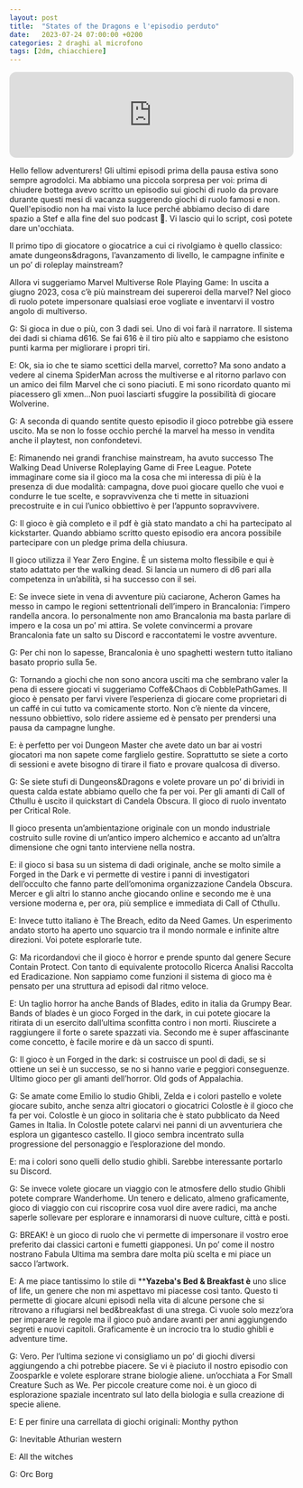 ```yaml
---
layout: post
title:  "States of the Dragons e l'episodio perduto"
date:   2023-07-24 07:00:00 +0200
categories: 2 draghi al microfono
tags: [2dm, chiacchiere]
---
```

<iframe style="border-radius:12px" src="https://open.spotify.com/embed/episode/2qqe3VmpwF7yv2Rags36NJ?utm_source=generator" width="100%" height="152" frameBorder="0" allowfullscreen="" allow="autoplay; clipboard-write; encrypted-media; fullscreen; picture-in-picture" loading="lazy"></iframe>

Hello fellow adventurers!
Gli ultimi episodi prima della pausa estiva sono sempre agrodolci. Ma abbiamo una piccola sorpresa per voi: prima di chiudere bottega avevo scritto un episodio sui giochi di ruolo da provare durante questi mesi di vacanza suggerendo giochi di ruolo famosi e non. Quell'episodio non ha mai visto la luce perché abbiamo deciso di dare spazio a Stef e alla fine del suo podcast 🧛. Vi lascio qui lo script, così potete dare un'occhiata.

Il primo tipo di giocatore o giocatrice a cui ci rivolgiamo è quello classico: amate dungeons&dragons, l’avanzamento di livello, le campagne infinite e un po’ di roleplay mainstream?

Allora vi suggeriamo Marvel Multiverse Role Playing Game: In uscita a giugno 2023, cosa c’è più mainstream dei supereroi della marvel? Nel gioco di ruolo potete impersonare qualsiasi eroe vogliate e inventarvi il vostro angolo di multiverso.

G: Si gioca in due o più, con 3 dadi sei. Uno di voi farà il narratore. Il sistema dei dadi si chiama d616. Se fai 616 è il tiro più alto e sappiamo che esistono punti karma per migliorare i propri tiri.

E: Ok, sia io che te siamo scettici della marvel, corretto? Ma sono andato a vedere al cinema SpiderMan across the multiverse e al ritorno parlavo con un amico dei film Marvel che ci sono piaciuti. E mi sono ricordato quanto mi piacessero gli xmen…Non puoi lasciarti sfuggire la possibilità di giocare Wolverine.

G: A seconda di quando sentite questo episodio il gioco potrebbe già essere uscito. Ma se non lo fosse occhio perché la marvel ha messo in vendita anche il playtest, non confondetevi.

E: Rimanendo nei grandi franchise mainstream, ha avuto successo The Walking Dead Universe Roleplaying Game di Free League. Potete immaginare come sia il gioco ma la cosa che mi interessa di più è la presenza di due modalità: campagna, dove puoi giocare quello che vuoi e condurre le tue scelte, e sopravvivenza che ti mette in situazioni precostruite e in cui l’unico obbiettivo è per l’appunto sopravvivere.

G: Il gioco è già completo e il pdf è già stato mandato a chi ha partecipato al kickstarter. Quando abbiamo scritto questo episodio era ancora possibile partecipare con un pledge prima della chiusura.

Il gioco utilizza il Year Zero Engine. È un sistema molto flessibile e qui è stato adattato per the walking dead. Si lancia un numero di d6 pari alla competenza in un’abilità, si ha successo con il sei.

E: Se invece siete in vena di avventure più caciarone, Acheron Games ha messo in campo le regioni settentrionali dell’impero in Brancalonia: l’impero randella ancora. Io personalmente non amo Brancalonia ma basta parlare di impero e la cosa un po’ mi attira. Se volete convincermi a provare Brancalonia fate un salto su Discord e raccontatemi le vostre avventure.

G: Per chi non lo sapesse, Brancalonia è uno spaghetti western tutto italiano basato proprio sulla 5e.

G: Tornando a giochi che non sono ancora usciti ma che sembrano valer la pena di essere giocati vi suggeriamo Coffe&Chaos di CobblePathGames. Il gioco è pensato per farvi vivere l’esperienza di giocare come proprietari di un caffé in cui tutto va comicamente storto. Non c’è niente da vincere, nessuno obbiettivo, solo ridere assieme ed è pensato per prendersi una pausa da campagne lunghe.

E: è perfetto per voi Dungeon Master che avete dato un bar ai vostri giocatori ma non sapete come farglielo gestire. Soprattutto se siete a corto di sessioni e avete bisogno di tirare il fiato e provare qualcosa di diverso.

G: Se siete stufi di Dungeons&Dragons e volete provare un po’ di brividi in questa calda estate abbiamo quello che fa per voi. Per gli amanti di Call of Cthullu è uscito il quickstart di Candela Obscura. Il gioco di ruolo inventato per Critical Role.

Il gioco presenta un’ambientazione originale con un mondo industriale costruito sulle rovine di un’antico impero alchemico e accanto ad un’altra dimensione che ogni tanto interviene nella nostra.

E: il gioco si basa su un sistema di dadi originale, anche se molto simile a Forged in the Dark e vi permette di vestire i panni di investigatori dell’occulto che fanno parte dell’omonima organizzazione Candela Obscura. Mercer e gli altri lo stanno anche giocando online e secondo me è una versione moderna e, per ora, più semplice e immediata di Call of Cthullu.

E: Invece tutto italiano è The Breach, edito da Need Games. Un esperimento andato storto ha aperto uno squarcio tra il mondo normale e infinite altre direzioni. Voi potete esplorarle tute.

G: Ma ricordandovi che il gioco è horror e prende spunto dal genere Secure Contain Protect. Con tanto di equivalente protocollo Ricerca Analisi Raccolta ed Eradicazione. Non sappiamo come funzioni il sistema di gioco ma è pensato per una struttura ad episodi dal ritmo veloce.

E: Un taglio horror ha anche Bands of Blades, edito in italia da Grumpy Bear. Bands of blades è un gioco Forged in the dark, in cui potete giocare la ritirata di un esercito dall’ultima sconfitta contro i non morti. Riuscirete a raggiungere il forte o sarete spazzati via. Secondo me è super affascinante come concetto, è facile morire e dà un sacco di spunti.

G: Il gioco è un Forged in the dark: si costruisce un pool di dadi, se si ottiene un sei è un successo, se no si hanno varie e peggiori conseguenze.
Ultimo gioco per gli amanti dell’horror. Old gods of Appalachia.

G: Se amate come Emilio lo studio Ghibli, Zelda e i colori pastello e volete giocare subito, anche senza altri giocatori o giocatrici Colostle è il gioco che fa per voi. Colostle è un gioco in solitaria che è stato pubblicato da Need Games in Italia. In Colostle potete calarvi nei panni di un avventuriera che esplora un gigantesco castello. Il gioco sembra incentrato sulla progressione del personaggio e l’esplorazione del mondo.

E: ma i colori sono quelli dello studio ghibli. Sarebbe interessante portarlo su Discord.

G: Se invece volete giocare un viaggio con le atmosfere dello studio Ghibli potete comprare Wanderhome. Un tenero e delicato, almeno graficamente, gioco di viaggio con cui riscoprire cosa vuol dire avere radici, ma anche saperle sollevare per esplorare e innamorarsi di nuove culture, città e posti.

G: BREAK! è un gioco di ruolo che vi permette di impersonare il vostro eroe preferito dai classici cartoni e fumetti giapponesi. Un po’ come il nostro nostrano Fabula Ultima ma sembra dare molta più scelta e mi piace un sacco l’artwork.

E: A me piace tantissimo lo stile di ****Yazeba's Bed & Breakfast è** uno slice of life, un genere che non mi aspettavo mi piacesse così tanto. Questo ti permette di giocare alcuni episodi nella vita di alcune persone che si ritrovano a rifugiarsi nel bed&breakfast di una strega. Ci vuole solo mezz’ora per imparare le regole ma il gioco può andare avanti per anni aggiungendo segreti e nuovi capitoli. Graficamente è un incrocio tra lo studio ghibli e adventure time.

G: Vero. Per l’ultima sezione vi consigliamo un po’ di giochi diversi aggiungendo a chi potrebbe piacere. Se vi è piaciuto il nostro episodio con Zoosparkle e volete esplorare strane biologie aliene.   un’occhiata a For Small Creature Such as We. Per piccole creature come noi. è un gioco di esplorazione spaziale incentrato sul lato della biologia e sulla creazione di specie aliene.

E: E per finire una carrellata di giochi originali: Monthy python

G: Inevitable Athurian western

E: All the witches

G: Orc Borg
